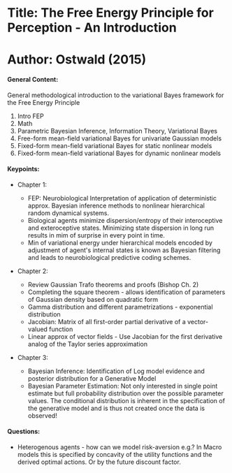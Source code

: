 # Title: The Free Energy Principle for Perception - An Introduction

# Author: Ostwald (2015)

#### General Content: 

General methodological introduction to the variational Bayes framework for the Free Energy Principle

1. Intro FEP
2. Math
3. Parametric Bayesian Inference, Information Theory, Variational Bayes
4. Free-form mean-field variational Bayes for univariate Gaussian models
5. Fixed-form mean-field variational Bayes for static nonlinear models
6. Fixed-form mean-field variational Bayes for dynamic nonlinear models

#### Keypoints: 
* Chapter 1:
	* FEP: Neurobiological Interpretation of application of deterministic approx. Bayesian inference methods to nonlinear hierarchical random dynamical systems.
	* Biological agents minimize dispersion/entropy of their interoceptive and exteroceptive states. Minimizing state dispersion in long run results in mim of surprise in every point in time.
	* Min of variational energy under hierarchical models encoded by adjustment of agent's internal states is known as Bayesian filtering and leads to neurobiological predictive coding schemes.

* Chapter 2:
	* Review Gaussian Trafo theorems and proofs (Bishop Ch. 2)
	* Completing the square theorem - allows identification of parameters of Gaussian density based on quadratic form
	* Gamma distribution and different parametrizations - exponential distribution
	* Jacobian: Matrix of all first-order partial derivative of a vector-valued function
	* Linear approx of vector fields - Use Jacobian for the first derivative analog of the Taylor series approximation

* Chapter 3:
	* Bayesian Inference: Identification of Log model evidence and posterior distribution for a Generative Model
	* Bayesian Parameter Estimation: Not only interested in single point estimate but full probability distribution over the possible parameter values. The conditional distribution is inherent in the specification of the generative model and is thus not created once the data is observed!
	

#### Questions: 

* Heterogenous agents - how can we model risk-aversion e.g.? In Macro models this is specified by concavity of the utility functions and the derived optimal actions. Or by the future discount factor.